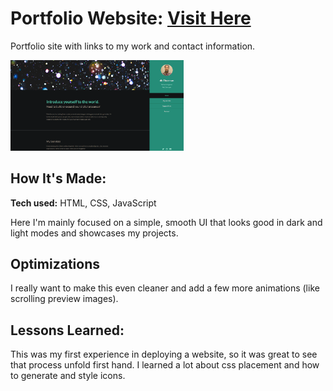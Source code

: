 # Portfolio Website: <a target="_blank" href="https://dbthurman.netlify.app">Visit Here</a>
Portfolio site with links to my work and contact information.

<a target="_blank" href="https://dbthurman.netlify.app">
        <img src="images/portfolio2.png" width="55%" alt="Portfolio"/>
</a>       

## How It's Made:

**Tech used:** HTML, CSS, JavaScript

Here I'm mainly focused on a simple, smooth UI that looks good in dark and light modes and showcases my projects.

## Optimizations
I really want to make this even cleaner and add a few more animations (like scrolling preview images).

## Lessons Learned:

This was my first experience in deploying a website, so it was great to see that process unfold first hand. I learned a lot about css placement and how to generate and style icons.
